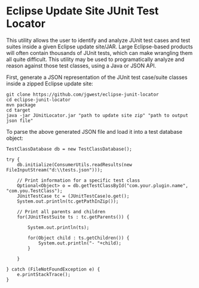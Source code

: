 # Eclipse Update Site JUnit Test Locator

This utility allows the user to identify and analyze JUnit test cases and test suites inside a given Eclipse update site/JAR. Large Eclipse-based products will often contain thousands of JUnit tests, which can make wrangling them all quite difficult. This utility may be used to programatically analyze and reason against those test classes, using a Java or JSON API.

First, generate a JSON representation of the JUnit test case/suite classes inside a zipped Eclipse update site:
```
git clone https://github.com/jgwest/eclipse-junit-locator
cd eclipse-junit-locator
mvn package
cd target
java -jar JUnitLocator.jar "path to update site zip" "path to output json file"
```

To parse the above generated JSON file and load it into a test database object:
```
TestClassDatabase db = new TestClassDatabase();

try {
	db.initialize(ConsumerUtils.readResults(new FileInputStream("d:\\tests.json")));

	// Print information for a specific test class
	Optional<Object> o = db.getTestClassById("com.your.plugin.name",  "com.you.TestClass");
	JUnitTestCase tc = (JUnitTestCase)o.get();
	System.out.println(tc.getPathInZip());
	
	// Print all parents and children
	for(JUnitTestSuite ts : tc.getParents()) {

		System.out.println(ts);

		for(Object child : ts.getChildren()) {
			System.out.println("- "+child);
		}

	}

} catch (FileNotFoundException e) {
	e.printStackTrace();
}

```
